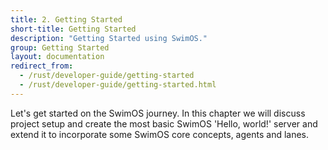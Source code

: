 ```yaml
---
title: 2. Getting Started
short-title: Getting Started
description: "Getting Started using SwimOS."
group: Getting Started
layout: documentation
redirect_from:
  - /rust/developer-guide/getting-started
  - /rust/developer-guide/getting-started.html
---
```


Let's get started on the SwimOS journey.
In this chapter we will discuss project setup and create the most basic SwimOS 'Hello, world!' server and extend it to incorporate some SwimOS core concepts, agents and lanes.
